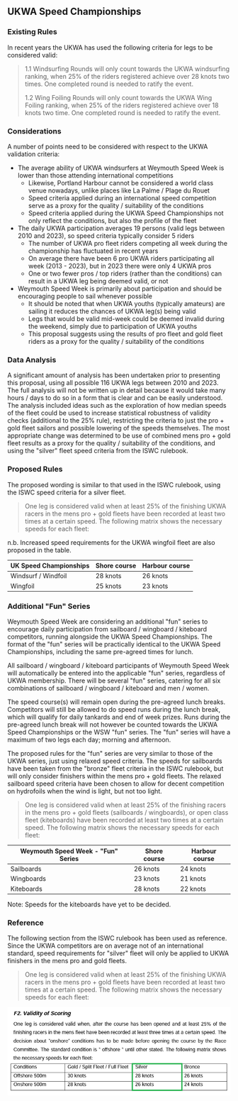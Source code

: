 ## UKWA Speed Championships

### Existing Rules

In recent years the UKWA has used the following criteria for legs to be considered valid:

> 1.1 Windsurfing Rounds will only count towards the UKWA windsurfing ranking, when 25% of the riders registered achieve over 28 knots two times. One completed round is needed to ratify the event.
>
> 1.2 Wing Foiling Rounds will only count towards the UKWA Wing Foiling ranking, when 25% of the riders registered achieve over 18 knots two time. One completed round is needed to ratify the event.



### Considerations

A number of points need to be considered with respect to the UKWA validation criteria:

- The average ability of UKWA windsurfers at Weymouth Speed Week is lower than those attending international competitions
  - Likewise, Portland Harbour cannot be considered a world class venue nowadays, unlike places like La Palme / Plage du Rouet
  - Speed criteria applied during an international speed competition serve as a proxy for the quality / suitability of the conditions
  - Speed criteria applied during the UKWA Speed Championships not only reflect the conditions, but also the profile of the fleet
- The daily UKWA participation averages 19 persons (valid legs between 2010 and 2023), so speed criteria typically consider 5 riders
  - The number of UKWA pro fleet riders competing all week during the championship has fluctuated in recent years
  - On average there have been 6 pro UKWA riders participating all week (2013 - 2023), but in 2023 there were only 4 UKWA pros
  - One or two fewer pros / top riders (rather than the conditions) can result in a UKWA leg being deemed valid, or not
- Weymouth Speed Week is primarily about participation and should be encouraging people to sail whenever possible
  - It should be noted that when UKWA youths (typically amateurs) are sailing it reduces the chances of UKWA leg(s) being valid
  - Legs that would be valid mid-week could be deemed invalid during the weekend, simply due to participation of UKWA youths
  - This proposal suggests using the results of pro fleet and gold fleet riders as a proxy for the quality / suitability of the conditions



### Data Analysis

A significant amount of analysis has been undertaken prior to presenting this proposal, using all possible 116 UKWA legs between 2010 and 2023. The full analysis will not be written up in detail because it would take many hours / days to do so in a form that is clear and can be easily understood. The analysis included ideas such as the exploration of how median speeds of the fleet could be used to increase statistical robustness of validity checks (additional to the 25% rule), restricting the criteria to just the pro + gold fleet sailors and possible lowering of the speeds themselves. The most appropriate change was determined to be use of combined mens pro + gold fleet results as a proxy for the quality / suitability of the conditions, and using the "silver" fleet speed criteria from the ISWC rulebook.




### Proposed Rules

The proposed wording is similar to that used in the ISWC rulebook, using the ISWC speed criteria for a silver fleet.

> One leg is considered valid when at least 25% of the finishing UKWA racers in the mens pro + gold fleets have been recorded at least two times at a certain speed. The following matrix shows the necessary speeds for each fleet:

n.b. Increased speed requirements for the UKWA wingfoil fleet are also proposed in the table.

| UK Speed Championships | Shore course | Harbour course |
| ---------------------- | ------------ | -------------- |
| Windsurf / Windfoil    | 28 knots     | 26 knots       |
| Wingfoil               | 25 knots     | 23 knots       |




### Additional "Fun" Series

Weymouth Speed Week are considering an additional "fun" series to encourage daily participation from sailboard / wingboard / kiteboard competitors, running alongside the UKWA Speed Championships. The format of the "fun" series will be practically identical to the UKWA Speed Championships, including the same pre-agreed times for lunch.

All sailboard / wingboard / kiteboard participants of Weymouth Speed Week will automatically be entered into the applicable "fun" series, regardless of UKWA membership. There will be several "fun" series, catering for all six combinations of sailboard / wingboard / kiteboard and men / women.

The speed course(s) will remain open during the pre-agreed lunch breaks. Competitors will still be allowed to do speed runs during the lunch break, which will qualify for daily tankards and end of week prizes. Runs during the pre-agreed lunch break will not however be counted towards the UKWA Speed Championships or the WSW "fun" series. The "fun" series will have a maximum of two legs each day; morning and afternoon.

The proposed rules for the "fun" series are very similar to those of the UKWA series, just using relaxed speed criteria. The speeds for sailboards have been taken from the "bronze" fleet criteria in the ISWC rulebook, but will only consider finishers within the mens pro + gold fleets. The relaxed sailboard speed criteria have been chosen to allow for decent competition on hydrofoils when the wind is light, but not too light.

> One leg is considered valid when at least 25% of the finishing racers in the mens pro + gold fleets (sailboards / wingboards), or open class fleet (kiteboards) have been recorded at least two times at a certain speed. The following matrix shows the necessary speeds for each fleet:

| Weymouth Speed Week - "Fun" Series | Shore course | Harbour course |
| ---------------------------------- | ------------ | -------------- |
| Sailboards                         | 26 knots     | 24 knots       |
| Wingboards                         | 23 knots     | 21 knots       |
| Kiteboards                         | 28 knots     | 22 knots       |

Note: Speeds for the kiteboards have yet to be decided.




### Reference

The following section from the ISWC rulebook has been used as reference. Since the UKWA competitors are on average not of an international standard, speed requirements for "silver" fleet will only be applied to UKWA finishers in the mens pro and gold fleets.

> One leg is considered valid when at least 25% of the finishing UKWA racers in the mens pro + gold fleets have been recorded at least two times at a certain speed. The following matrix shows the necessary speeds for each fleet:

![ISWC](iswc.png)
